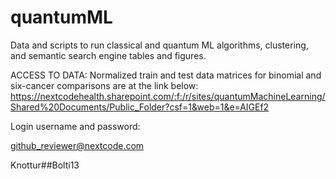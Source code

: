 # quantumML
Data and scripts to run classical and quantum ML algorithms, clustering, and semantic search engine tables and figures.

ACCESS TO DATA:
Normalized train and test data matrices for binomial and six-cancer comparisons are at the link below:
https://nextcodehealth.sharepoint.com/:f:/r/sites/quantumMachineLearning/Shared%20Documents/Public_Folder?csf=1&web=1&e=AIGEf2

Login username and password:

github_reviewer@nextcode.com

Knottur##Bolti13

